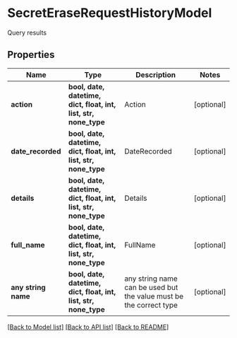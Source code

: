# SecretEraseRequestHistoryModel

Query results

## Properties
Name | Type | Description | Notes
------------ | ------------- | ------------- | -------------
**action** | **bool, date, datetime, dict, float, int, list, str, none_type** | Action | [optional] 
**date_recorded** | **bool, date, datetime, dict, float, int, list, str, none_type** | DateRecorded | [optional] 
**details** | **bool, date, datetime, dict, float, int, list, str, none_type** | Details | [optional] 
**full_name** | **bool, date, datetime, dict, float, int, list, str, none_type** | FullName | [optional] 
**any string name** | **bool, date, datetime, dict, float, int, list, str, none_type** | any string name can be used but the value must be the correct type | [optional]

[[Back to Model list]](../README.md#documentation-for-models) [[Back to API list]](../README.md#documentation-for-api-endpoints) [[Back to README]](../README.md)


